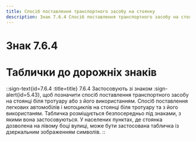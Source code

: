```yaml
---
title: Спосіб поставлення транспортного засобу на стоянку
description: Знак 7.6.4 Спосіб поставлення транспортного засобу на стоянку
---
```

# Знак 7.6.4
# Таблички до дорожніх знаків
::sign-text{id=7.6.4 :title=title}
7.6.4 Застосовують зі знаком :sign-alert{id=5.43}, щоб позначити спосіб поставлення транспортного засобу на стоянці біля тротуару або з його використанням.
Спосіб поставлення легкових автомобілів і мотоциклів на стоянці біля тротуару та з його використаням.
Табличка розміщується безпосередньо під знаками, з якими вона застосовуються.
У населених пунктах, де стоянка дозволена на лівому боці вулиці, може бути застосована табличка із дзеркальним зображенням символів.
::